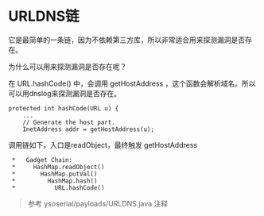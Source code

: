 # URLDNS链

它是最简单的一条链，因为不依赖第三方库，所以非常适合用来探测漏洞是否存在。

为什么可以用来探测漏洞是否存在呢？

在 URL.hashCode() 中，会调用 getHostAddress ，这个函数会解析域名。所以可以用dnslog来探测漏洞是否存在。

```
protected int hashCode(URL u) {
    ...
    // Generate the host part.
    InetAddress addr = getHostAddress(u);
```

调用链如下，入口是readObject，最终触发 getHostAddress

```
 *   Gadget Chain:
 *     HashMap.readObject()
 *       HashMap.putVal()
 *         HashMap.hash()
 *           URL.hashCode()
```

> 参考 ysoserial/payloads/URLDNS.java 注释

<!--

当前只关注链的入口和触发点，不关心中间细节：
* 入口是HashMap.readObject()
* 触发点是URL.hashCode()

-->